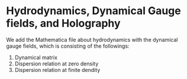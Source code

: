 # Hydrodynamics, Dynamical Gauge fields, and Holography
We add the Mathematica file about hydrodynamics with the dynamical gauge fields, which is consisting of the followings:
1. Dynamical matrix
2. Dispersion relation at zero density
3. Dispersion relation at finite dendity
